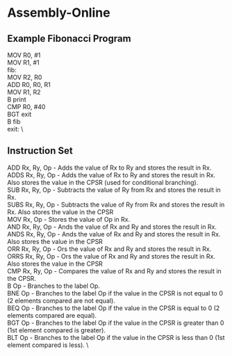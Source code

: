 # Assembly-Online
## Example Fibonacci Program

MOV R0, #1 \
MOV R1, #1 \
fib: \
MOV R2, R0 \
ADD R0, R0, R1 \
MOV R1, R2 \
B print \
CMP R0, #40 \
BGT exit \
B fib \
exit: \


## Instruction Set

ADD Rx, Ry, Op - Adds the value of Rx to Ry and stores the result in Rx. \
ADDS Rx, Ry, Op - Adds the value of Rx to Ry and stores the result in Rx. Also stores the value in the CPSR (used for conditional branching). \
SUB Rx, Ry, Op - Subtracts the value of Ry from Rx and stores the result in Rx. \
SUBS Rx, Ry, Op - Subtracts the value of Ry from Rx and stores the result in Rx. Also stores the value in the CPSR \
MOV Rx, Op - Stores the value of Op in Rx. \
AND Rx, Ry, Op - Ands the value of Rx and Ry and stores the result in Rx. \
ANDS Rx, Ry, Op - Ands the value of Rx and Ry and stores the result in Rx. Also stores the value in the CPSR \
ORR Rx, Ry, Op - Ors the value of Rx and Ry and stores the result in Rx. \
ORRS Rx, Ry, Op - Ors the value of Rx and Ry and stores the result in Rx. Also stores the value in the CPSR \
CMP Rx, Ry, Op - Compares the value of Rx and Ry and stores the result in the CPSR. \
B Op - Branches to the label Op. \
BNE Op - Branches to the label Op if the value in the CPSR is not equal to 0 (2 elements compared are not equal). \
BEQ Op - Branches to the label Op if the value in the CPSR is equal to 0 (2 elements compared are equal). \
BGT Op - Branches to the label Op if the value in the CPSR is greater than 0 (1st element compared is greater). \
BLT Op - Branches to the label Op if the value in the CPSR is less than 0 (1st element compared is less). \